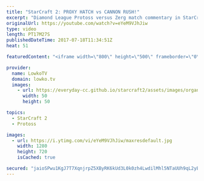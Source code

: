 ```yaml
---
title: "StarCraft 2: PROXY HATCH vs CANNON RUSH!"
excerpt: "Diamond League Protoss versus Zerg match commentary in StarCraft 2. Subscribe for more videos: http://lowko.tv/youtube Intense micro battles: https://goo.gl/8ofWqN  A very close match of Zerg versus Protoss where the Zerg decides to counter his opponents cheese with cheese of his own.  If you have an"
originalUrl: https://youtube.com/watch?v=eYeM9VJhJiw
type: video
length: PT17M27S
publishedDateTime: 2017-07-18T11:34:51Z
heat: 51

featuredContent: "<iframe width=\"800\" height=\"500\" frameborder=\"0\" src=\"https://www.youtube.com/embed/eYeM9VJhJiw\" allow=\"accelerometer; autoplay; encrypted-media; gyroscope; picture-in-picture\" allowfullscreen></iframe>"

provider:
  name: LowkoTV
  domain: lowko.tv
  images:
    - url: https://everyday-cc.github.io/starcraft2/assets/images/organizations/lowko.tv-50x50.jpg
      width: 50
      height: 50

topics:
  - StarCraft 2
  - Protoss

images:
  - url: https://i.ytimg.com/vi/eYeM9VJhJiw/maxresdefault.jpg
    width: 1280
    height: 720
    isCached: true

secured: "jaioSPwu1KgJ7T7XqnjrpZ5XByRK6kUd3L0k0zh4LwdilMhl5NTaUUh9qL2yE+9YK/6SUFfv7ntggbS5xZvse9RQEalWE9BKg1eCVLJOTBJ5Q22LBL2w8KNr4tZ/WgaoRLnG4oolnRJxVVrmMF8axXlxYp89b8mZ5Hl7/w5LVldAKlDLGU8lMqAfDASRFzaTCBlXkWg6W7Z0sNMWlPkopyMO8KwIhae2nUA1/RxnoNxxYla2INNmtH0wfpeuY1U/tBj3amsSU/ZXNrwCtOAY9+65L4MmBJZl6IFJWWMlFtQWxzxb5OuLO/sXlC/v1bR47kggnCFi69RLnKTmvY+GLP0I28Y6lmrNpT5QWRJPNFJMckNXrt2QLqj+Rm6KVxhXbCT9F18dwl9hLJQ8jhoQ+Umsc1kVUS3S8cnHS5EWQSW1WC0ADKdCnyJPspseAZmM;sL6XctngLxeK50ybKhQoXw=="
---
```


